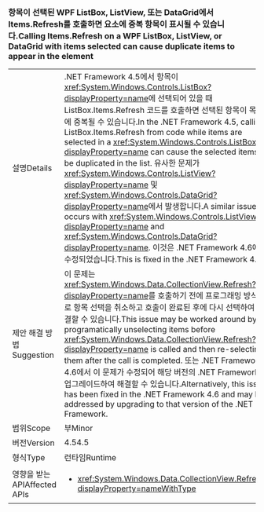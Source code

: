 ### <a name="calling-itemsrefresh-on-a-wpf-listbox-listview-or-datagrid-with-items-selected-can-cause-duplicate-items-to-appear-in-the-element"></a><span data-ttu-id="25f9f-101">항목이 선택된 WPF ListBox, ListView, 또는 DataGrid에서 Items.Refresh를 호출하면 요소에 중복 항목이 표시될 수 있습니다.</span><span class="sxs-lookup"><span data-stu-id="25f9f-101">Calling Items.Refresh on a WPF ListBox, ListView, or DataGrid with items selected can cause duplicate items to appear in the element</span></span>

|   |   |
|---|---|
|<span data-ttu-id="25f9f-102">설명</span><span class="sxs-lookup"><span data-stu-id="25f9f-102">Details</span></span>|<span data-ttu-id="25f9f-103">.NET Framework 4.5에서 항목이 <xref:System.Windows.Controls.ListBox?displayProperty=name>에 선택되어 있을 때 ListBox.Items.Refresh 코드를 호출하면 선택된 항목이 목록에 중복될 수 있습니다.</span><span class="sxs-lookup"><span data-stu-id="25f9f-103">In the .NET Framework 4.5, calling ListBox.Items.Refresh from code while items are selected in a <xref:System.Windows.Controls.ListBox?displayProperty=name> can cause the selected items to be duplicated in the list.</span></span> <span data-ttu-id="25f9f-104">유사한 문제가 <xref:System.Windows.Controls.ListView?displayProperty=name> 및 <xref:System.Windows.Controls.DataGrid?displayProperty=name>에서 발생합니다.</span><span class="sxs-lookup"><span data-stu-id="25f9f-104">A similar issue occurs with <xref:System.Windows.Controls.ListView?displayProperty=name> and <xref:System.Windows.Controls.DataGrid?displayProperty=name>.</span></span> <span data-ttu-id="25f9f-105">이것은 .NET Framework 4.6에서 수정되었습니다.</span><span class="sxs-lookup"><span data-stu-id="25f9f-105">This is fixed in the .NET Framework 4.6.</span></span>|
|<span data-ttu-id="25f9f-106">제안 해결 방법</span><span class="sxs-lookup"><span data-stu-id="25f9f-106">Suggestion</span></span>|<span data-ttu-id="25f9f-107">이 문제는 <xref:System.Windows.Data.CollectionView.Refresh?displayProperty=name>를 호출하기 전에 프로그래밍 방식으로 항목 선택을 취소하고 호출이 완료된 후에 다시 선택하여 해결할 수 있습니다.</span><span class="sxs-lookup"><span data-stu-id="25f9f-107">This issue may be worked around by programatically unselecting items before <xref:System.Windows.Data.CollectionView.Refresh?displayProperty=name> is called and then re-selecting them after the call is completed.</span></span> <span data-ttu-id="25f9f-108">또는 .NET Framework 4.6에서 이 문제가 수정되어 해당 버전의 .NET Framework로 업그레이드하여 해결할 수 있습니다.</span><span class="sxs-lookup"><span data-stu-id="25f9f-108">Alternatively, this issue has been fixed in the .NET Framework 4.6 and may be addressed by upgrading to that version of the .NET Framework.</span></span>|
|<span data-ttu-id="25f9f-109">범위</span><span class="sxs-lookup"><span data-stu-id="25f9f-109">Scope</span></span>|<span data-ttu-id="25f9f-110">부</span><span class="sxs-lookup"><span data-stu-id="25f9f-110">Minor</span></span>|
|<span data-ttu-id="25f9f-111">버전</span><span class="sxs-lookup"><span data-stu-id="25f9f-111">Version</span></span>|<span data-ttu-id="25f9f-112">4.5</span><span class="sxs-lookup"><span data-stu-id="25f9f-112">4.5</span></span>|
|<span data-ttu-id="25f9f-113">형식</span><span class="sxs-lookup"><span data-stu-id="25f9f-113">Type</span></span>|<span data-ttu-id="25f9f-114">런타임</span><span class="sxs-lookup"><span data-stu-id="25f9f-114">Runtime</span></span>|
|<span data-ttu-id="25f9f-115">영향을 받는 API</span><span class="sxs-lookup"><span data-stu-id="25f9f-115">Affected APIs</span></span>|<ul><li><xref:System.Windows.Data.CollectionView.Refresh?displayProperty=nameWithType></li></ul>|

